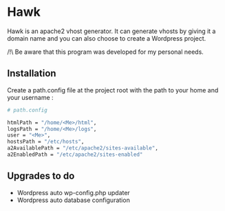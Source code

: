 # Hawk

Hawk is an apache2 vhost generator. It can generate vhosts by giving it a domain name and you can also choose to create a Wordpress project.

/!\ Be aware that this program was developed for my personal needs.

## Installation

Create a path.config file at the project root with the path to your home and your username :

```bash
# path.config

htmlPath = "/home/<Me>/html",
logsPath = "/home/<Me>/logs",
user = "<Me>",
hostsPath = "/etc/hosts",
a2AvailablePath = "/etc/apache2/sites-available",
a2EnabledPath = "/etc/apache2/sites-enabled"
 ```

## Upgrades to do

* Wordpress auto wp-config.php updater
* Wordpress auto database configuration
